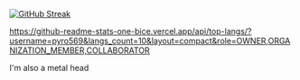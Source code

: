 [![GitHub Streak](http://github-readme-streak-stats.herokuapp.com?user=Pyro569&theme=dark&background=000000)](https://git.io/streak-stats)

https://github-readme-stats-one-bice.vercel.app/api/top-langs/?username=pyro569&langs_count=10&layout=compact&role=OWNER,ORGANIZATION_MEMBER,COLLABORATOR

I'm also a metal head
